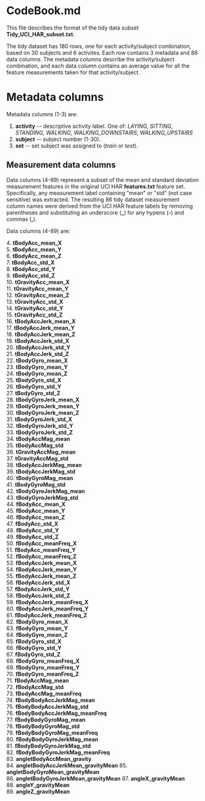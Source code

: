 # CodeBook.md

This file describes the format of the tidy data subset **Tidy\_UCI\_HAR\_subset.txt**.

The tidy dataset has 180 rows, one for each activity/subject combination, based
on 30 subjects and 6 activites. Each row contains 3 metadata and 86 data columns.
The metadata columns describe the activity/subject combination, and each data column
contains an average value for all the feature measurements taken for that
activity/subject.

# Metadata columns

Metadata columns (1-3) are:

1. **activity** -- descriptive activity label. One of: 
*LAYING, SITTING, STANDING, WALKING, WALKING\_DOWNSTAIRS, WALKING\_UPSTAIRS*
2. **subject** -- subject number (1-30).
3. **set** -- set subject was assigned to (*train* or *test*).

## Measurement data columns

Data columns (4-89) represent a subset of the mean and standard deviation
measurement features in the original UCI HAR **features.txt** feature set.
Specifically, any measurement label containing "mean" or "std" (not case sensitive)
was extracted. The resulting 86 tidy dataset measurement column names were derived from 
the UCI HAR feature labels by removing parentheses and substituting an underscore (**\_**) 
for any hypens (**-**) and commas (**,**).

Data columns (4-89) are:

4\. **tBodyAcc_mean_X**                   
5\. **tBodyAcc_mean_Y**                   
6\. **tBodyAcc_mean_Z**                   
7\. **tBodyAcc_std_X**                    
8\. **tBodyAcc_std_Y**                    
9\. **tBodyAcc_std_Z**                    
10\. **tGravityAcc_mean_X**                
11\. **tGravityAcc_mean_Y**                
12\. **tGravityAcc_mean_Z**                
13\. **tGravityAcc_std_X**                 
14\. **tGravityAcc_std_Y**                 
15\. **tGravityAcc_std_Z**                 
16\. **tBodyAccJerk_mean_X**               
17\. **tBodyAccJerk_mean_Y**               
18\. **tBodyAccJerk_mean_Z**               
19\. **tBodyAccJerk_std_X**                
20\. **tBodyAccJerk_std_Y**                
21\. **tBodyAccJerk_std_Z**                
22\. **tBodyGyro_mean_X**                  
23\. **tBodyGyro_mean_Y**                  
24\. **tBodyGyro_mean_Z**                  
25\. **tBodyGyro_std_X**                   
26\. **tBodyGyro_std_Y**                   
27\. **tBodyGyro_std_Z**                   
28\. **tBodyGyroJerk_mean_X**              
29\. **tBodyGyroJerk_mean_Y**              
30\. **tBodyGyroJerk_mean_Z**              
31\. **tBodyGyroJerk_std_X**               
32\. **tBodyGyroJerk_std_Y**               
33\. **tBodyGyroJerk_std_Z**               
34\. **tBodyAccMag_mean**                  
35\. **tBodyAccMag_std**                   
36\. **tGravityAccMag_mean**               
37\. **tGravityAccMag_std**                
38\. **tBodyAccJerkMag_mean**              
39\. **tBodyAccJerkMag_std**               
40\. **tBodyGyroMag_mean**                 
41\. **tBodyGyroMag_std**                  
42\. **tBodyGyroJerkMag_mean**             
43\. **tBodyGyroJerkMag_std**              
44\. **fBodyAcc_mean_X**                   
45\. **fBodyAcc_mean_Y**                   
46\. **fBodyAcc_mean_Z**                   
47\. **fBodyAcc_std_X**                    
48\. **fBodyAcc_std_Y**                    
49\. **fBodyAcc_std_Z**                    
50\. **fBodyAcc_meanFreq_X**               
51\. **fBodyAcc_meanFreq_Y**               
52\. **fBodyAcc_meanFreq_Z**               
53\. **fBodyAccJerk_mean_X**               
54\. **fBodyAccJerk_mean_Y**               
55\. **fBodyAccJerk_mean_Z**               
56\. **fBodyAccJerk_std_X**                
57\. **fBodyAccJerk_std_Y**                
58\. **fBodyAccJerk_std_Z**                
59\. **fBodyAccJerk_meanFreq_X**           
60\. **fBodyAccJerk_meanFreq_Y**           
61\. **fBodyAccJerk_meanFreq_Z**           
62\. **fBodyGyro_mean_X**                  
63\. **fBodyGyro_mean_Y**                  
64\. **fBodyGyro_mean_Z**                  
65\. **fBodyGyro_std_X**                   
66\. **fBodyGyro_std_Y**                   
67\. **fBodyGyro_std_Z**                   
68\. **fBodyGyro_meanFreq_X**              
69\. **fBodyGyro_meanFreq_Y**              
70\. **fBodyGyro_meanFreq_Z**              
71\. **fBodyAccMag_mean**                  
72\. **fBodyAccMag_std**                   
73\. **fBodyAccMag_meanFreq**              
74\. **fBodyBodyAccJerkMag_mean**          
75\. **fBodyBodyAccJerkMag_std**           
76\. **fBodyBodyAccJerkMag_meanFreq**      
77\. **fBodyBodyGyroMag_mean**             
78\. **fBodyBodyGyroMag_std**              
79\. **fBodyBodyGyroMag_meanFreq**         
80\. **fBodyBodyGyroJerkMag_mean**         
81\. **fBodyBodyGyroJerkMag_std**          
82\. **fBodyBodyGyroJerkMag_meanFreq**     
83\. **angletBodyAccMean_gravity**         
84\. **angletBodyAccJerkMean_gravityMean** 
85\. **angletBodyGyroMean_gravityMean**    
86\. **angletBodyGyroJerkMean_gravityMean**
87\. **angleX_gravityMean**                
88\. **angleY_gravityMean**                
89\. **angleZ_gravityMean** 
